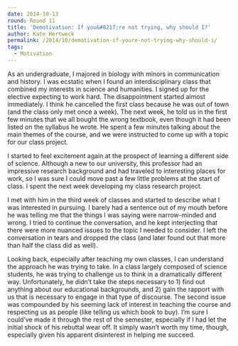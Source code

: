 ```yaml
---
date: 2014-10-13
round: Round 11
title: 'Demotivation: If you&#8217;re not trying, why should I?'
author: Kate Hertweck
permalink: /2014/10/demotivation-if-youre-not-trying-why-should-i/
tags:
  - Motivation
---
```

As an undergraduate, I majored in biology with minors in communication and history. I was ecstatic when I found an interdisciplinary class that combined my interests in science and humanities. I signed up for the elective expecting to work hard. The disappointment started almost immediately. I think he cancelled the first class because he was out of town (and the class only met once a week). The next week, he told us in the first few minutes that we all bought the wrong textbook, even though it had been listed on the syllabus he wrote. He spent a few minutes talking about the main themes of the course, and we were instructed to come up with a topic for our class project.

I started to feel excitement again at the prospect of learning a different side of science. Although a new to our university, this professor had an impressive research background and had traveled to interesting places for work, so I was sure I could move past a few little problems at the start of class. I spent the next week developing my class research project.

I met with him in the third week of classes and started to describe what I was interested in pursuing. I barely had a sentence out of my mouth before he was telling me that the things I was saying were narrow-minded and wrong. I tried to continue the conversation, and he kept interjecting that there were more nuanced issues to the topic I needed to consider. I left the conversation in tears and dropped the class (and later found out that more than half the class did as well).

Looking back, especially after teaching my own classes, I can understand the approach he was trying to take. In a class largely composed of science students, he was trying to challenge us to think in a dramatically different way. Unfortunately, he didn&#8217;t take the steps necessary to 1) find out anything about our educational backgrounds, and 2) gain the rapport with us that is necessary to engage in that type of discourse. The second issue was compounded by his seeming lack of interest in teaching the course and respecting us as people (like telling us which book to buy). I&#8217;m sure I could&#8217;ve made it through the rest of the semester, especially if I had let the initial shock of his rebuttal wear off. It simply wasn&#8217;t worth my time, though, especially given his apparent disinterest in helping me succeed.
